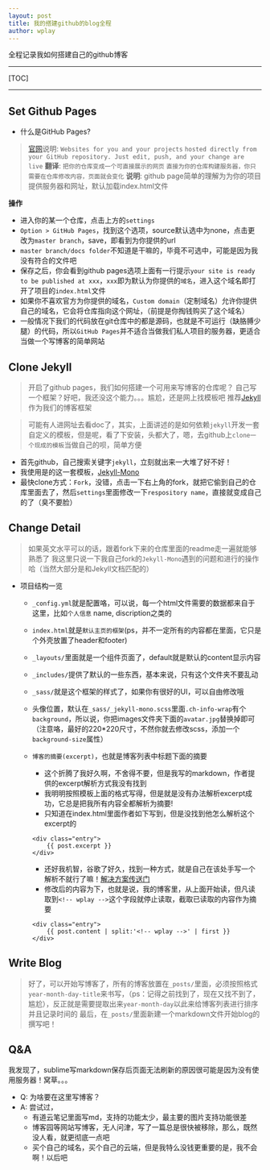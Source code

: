 ```yaml
---
layout: post
title: 我的搭建github的blog全程
author: wplay
---
```


全程记录我如何搭建自己的github博客
<!-- wplay -->

***

[TOC]

***

## Set Github Pages
- 什么是GitHub Pages?
 
> [官网](https://pages.github.com/)说明: 
> `Websites for you and your projects` `hosted directly from your GitHub repository. Just edit, push, and your change are live`
> **翻译**: `把你的仓库变成一个可直接展示的网页` `直接为你的仓库构建服务器，你只需要在仓库修改内容，页面就会变化`
> **说明**: github page简单的理解为为你的项目提供服务器和网址，默认加载index.html文件
 
**操作**
 - 进入你的某一个仓库，点击上方的`settings`
 - `Option > GitHub Pages`，找到这个选项，source默认选中为none，点击更改为`master branch`，save，即看到为你提供的url
 - `master branch/docs folder`不知道是干嘛的，毕竟不可选中，可能是因为我没有符合的文件吧
 - 保存之后，你会看到github pages选项上面有一行提示`your site is ready to be published at xxx`，`xxx`即为默认为你提供的`域名`，进入这个域名即打开了项目的`index.html`文件
 - 如果你不喜欢官方为你提供的域名，`Custom domain`（定制域名）允许你提供自己的域名，它会将仓库指向这个网址，（前提是你掏钱购买了这个域名）
 - 一般情况下我们的代码放在git仓库中的都是源码，也就是不可运行（缺胳膊少腿）的代码，所以`GitHub Pages`并不适合当做我们私人项目的服务器，更适合当做一个写博客的简单网站

## Clone Jekyll
>开启了github pages，我们如何搭建一个可用来写博客的仓库呢？
> 自己写一个框架？好吧，我还没这个能力。。。尴尬，还是网上找模板吧
>推荐[Jekyll](http://jekyll.com.cn/)作为我们的博客框架

> 可能有人进网址去看doc了，其实，上面讲述的是如何依赖`jekyll`开发一套自定义的模板，但是呢，看了下安装，头都大了，嗯，去github上`clone一个现成的模板`当做自己的呗，简单方便

- 首先github，自己搜索关键字`jekyll`，立刻就出来一大堆了好不好！
- 我使用是的这一套模板，[Jekyll-Mono](https://github.com/AkshayAgarwal007/Jekyll-Mono)
- 最快clone方式：`Fork`，没错，点击一下右上角的fork，就把它偷到自己的仓库里面去了，然后`settings`里面修改一下`respository name`，直接就变成自己的了（臭不要脸）

## Change Detail
> 如果英文水平可以的话，跟着fork下来的仓库里面的readme走一遍就能够熟悉了
> 我这里只说一下我自己fork的`Jekyll-Mono`遇到的问题和进行的操作哈（当然大部分是和Jekyll文档匹配的）

- 项目结构一览
	- `_config.yml`就是配置咯，可以说，每一个html文件需要的数据都来自于这里，比如`个人信息` name, discription之类的
	- `index.html`就是`默认主页的框架`(ps，并不一定所有的内容都在里面，它只是个外壳放置了header和footer)
	- `_layouts/`里面就是一个组件页面了，default就是默认的content显示内容
	- `_includes/`提供了默认的一些东西，基本来说，只有这个文件夹不要乱动
	- `_sass/`就是这个框架的样式了，如果你有很好的UI，可以自由修改哦
	- 头像位置，默认在`_sass/_jekyll-mono.scss`里面`.ch-info-wrap`有个`background`，所以说，你把images文件夹下面的`avatar.jpg`替换掉即可（注意咯，最好的220*220尺寸，不然你就去修改scss，添加一个`background-size`属性）
	- `博客的摘要(excerpt)`，也就是博客列表中标题下面的摘要
		- 这个折腾了我好久啊，不舍得不要，但是我写的markdown，作者提供的excerpt解析方式我没有找到
		- 我明明按照模板上面的格式写得，但是就是没有办法解析excerpt成功，它总是把我所有内容全都解析为摘要!
		- 只知道在index.html里面作者如下写到，但是没找到他怎么解析这个excerpt的
		
		```
		<div class="entry">
	        {{ post.excerpt }}
	    </div>
		```

		- 还好我机智，谷歌了好久，找到一种方式，就是自己在该处手写一个解析不就行了嘛！[解决方案传送门](https://gist.github.com/benbalter/5555369)
		- 修改后的内容为下，也就是说，我的博客里，从上面开始读，但凡读取到`<!-- wplay -->`这个字段就停止读取，截取已读取的内容作为摘要
		
		```
		<div class="entry">
	        {{ post.content | split:'<!-- wplay -->' | first }}
	    </div>
		```

## Write Blog
> 好了，可以开始写博客了，所有的博客放置在`_posts/`里面，必须按照格式`year-month-day-title`来书写，（ps：记得之前找到了，现在又找不到了，尴尬），反正就是需要提取出来`year-month-day`以此来给博客列表进行排序并且记录时间的
> 最后，在`_posts/`里面新建一个markdown文件开始blog的撰写吧！

## Q&A
我发现了，sublime写markdown保存后页面无法刷新的原因很可能是因为没有使用服务器！窝草。。。

- Q: 为啥要在这里写博客？
- A: 尝试过，
	- 有道云笔记里面写md，支持的功能太少，最主要的图片支持功能很差
	- 博客园等网站写博客，无人问津，写了一篇总是很快被移除，那么，既然没人看，就更彻底一点吧
	- 买个自己的域名，买个自己的云端，但是我特么没钱更重要的是，我不会啊！以后吧


